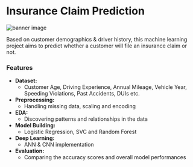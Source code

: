 # Insurance Claim Prediction
![banner image](https://parramattasmashrepairs.com.au/wp-content/uploads/2020/09/insurance-Banner.jpg)

Based on customer demographics &amp; driver history, this machine learning project aims to predict whether a customer will file an insurance claim or not. 

### Features
- **Dataset:**
  - Customer Age, Driving Experience, Annual Mileage, Vehicle Year, Speeding Violations, Past Accidents, DUIs etc. 
- **Preprocessing:**
  - Handling missing data, scaling and encoding
- **EDA:**
  - Discovering patterns and relationships in the data
- **Model Building:**
  - Logistic Regression, SVC and Random Forest
- **Deep Learning:**
  - ANN & CNN implementation
- **Evaluation:**
  - Comparing the accuracy scores and overall model performances
